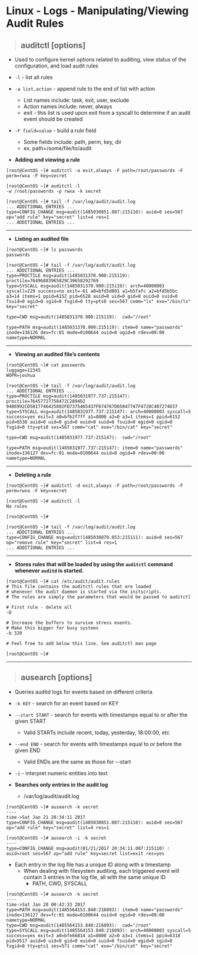 # Linux - Logs - Manipulating/Viewing Audit Rules

> ## **auditctl [options]**

- Used to configure kernel options related to auditing, view status of the configuration, and load audit rules
- `-l` - list all rules
- `-a list,action` - append rule to the end of list with action
    - List names include:  task, exit, user, exclude
    - Action names include:  never, always
    - exit - this list is used upon exit from a syscall to determine if an audit event should be created
- `-F field=value` - build a rule field
    - Some fields include:  path, perm, key, dir
    - ex. path=/some/file/to/audit

- **Adding and viewing a rule**

```
[root@CentOS ~]# auditctl -a exit,always -F path=/root/passwords -F perm=rwxa -F key=secret

[root@CentOS ~]# auditctl -l
-w /root/passwords -p rwxa -k secret
```
```
[root@CentOS ~]# tail -f /var/log/audit/audit.log
... ADDITIONAL ENTRIES ... 
type=CONFIG_CHANGE msg=audit(1485030851.087:215110): auid=0 ses=567 op="add rule" key="secret" list=4 res=1
... ADDITIONAL ENTRIES ... 
```
---
- **Listing an audited file**

```
[root@CentOS ~]# ls passwords 
passwords
```

```
[root@CentOS ~]# tail -f /var/log/audit/audit.log
... ADDITIONAL ENTRIES ... 
type=PROCTILE msg=audit(1485031370.900:215119): proctile=76496883965829C39658292769
type=SYSCALL msg=audit(1485031370.900:215119): arch=40000003 syscall=229 success=no exit=-61 a0=bfd5d801 a1=b5fafc a2=bfd5b5bc a3=14 items=1 ppid=6152 pid=6528 auid=0 uid=0 gid=0 euid=0 suid=0 fsuid=0 egid=0 sgid=0 fsgid=0 tty=pts0 ses=567 comm="ls" exe="/bin/ls" key="secret"

type=CWD msg=audit(1485031370.900:215119):  cwd="/root"

type=PATH msg=audit(1485031370.900:215119): item=0 name="passwords" inode=136126 dev=fc:01 mode=0100644 ouid=0 ogid=0 rdev=00:00 nametype=NORMAL
```

---

- **Viewing an audited file’s contents**

```
[root@CentOS ~]# cat passwords 
luggage=12345
WOPR=joshua
```

```
[root@CentOS ~]# tail -f /var/log/audit/audit.log
... ADDITIONAL ENTRIES ... 
type=PROCTILE msg=audit(1485031977.737:215147): proctile=76457727758472C2894D2 9486992CD5817746425882FD7375465437F674767D65847747F4728C487274D37
type=SYSCALL msg=audit(1485031977.737:215147): arch=40000003 syscall=5 success=yes exit=3 a0=bfb2f7ff a1=8000 a2=0 a3=1 items=1 ppid=6152 pid=6538 auid=0 uid=0 gid=0 euid=0 suid=0 fsuid=0 egid=0 sgid=0 fsgid=0 tty=pts0 ses=567 comm="cat" exe="/bin/cat" key="secret"

type=CWD msg=audit(1485031977.737:215147):  cwd="/root"

type=PATH msg=audit(1485031977.737:215147): item=0 name="passwords" inode=136127 dev=fc:01 mode=0100644 ouid=0 ogid=0 rdev=00:00 nametype=NORMAL
```
---

- **Deleting a rule**

```
[root@CentOS ~]# auditctl -d exit,always -F path=/root/passwords -F perm=rwxa -F key=secret

[root@CentOS ~]# auditctl -l
No rules

[root@CentOS ~]# 
```

```
[root@CentOS ~]# tail -f /var/log/audit/audit.log
... ADDITIONAL ENTRIES ... 
type=CONFIG_CHANGE msg=audit(1485030870.053:215111): auid=0 ses=567 op="remove rule" key="secret" list=4 res=1
... ADDITIONAL ENTRIES ... 
```

---

- **Stores rules that will be loaded by using the `auditctl` command whenever `auditd` is started.**

```
[root@CentOS ~]# cat /etc/audit/audit.rules 
# This file contains the auditctl rules that are loaded
# whenever the audit daemon is started via the initscripts.
# The rules are simply the parameters that would be passed to auditctl 

# First rule - delete all
-D

# Increase the buffers to survive stress events.
# Make this bigger for busy systems
-b 320

# Feel free to add below this line. See auditctl man page

[root@CentOS ~]# 
```
---
> ## **ausearch [options]**
- Queries auditd logs for events based on different criteria
- `-k KEY`  - search for an event based on KEY
- `--start START` - search for events with timestamps equal to or after the given START
    - Valid STARTs include recent, today, yesterday, 18:00:00, etc 
- `--end END` - search for events with timestamps equal to or before the given END
    - Valid ENDs are the same as those for --start 
- `-i` - interpret numeric entities into text

- **Searches only entries in the audit log**
    - /var/log/audit/audit.log

```
[root@CentOS ~]# ausearch -k secret 
----
time->Sat Jan 21 20:34:11 2017
type=CONFIG_CHANGE msg=audit(1485030851.087:215110): auid=0 ses=567 op="add rule" key="secret" list=4 res=1

[root@CentOS ~]# ausearch -i -k secret
----
type=CONFIG_CHANGE msg=audit(01/21/2017 20:34:11.087:215110) : auid=root ses=567 op="add rule" key=secret list=exit res=yes 
```

- Each entry in the log file has a unique ID along with a timestamp
    - When dealing with filesystem auditing, each triggered event will contain 3 entries in the log file, all with the same unique ID
        - PATH, CWD, SYSCALL

```
[root@CentOS ~]# ausearch -k secret
----
time->Sat Jan 28 00:42:33 2017
type=PATH msg=audit(1485564153.840:216093): item=0 name="passwords" inode=136127 dev=fc:01 mode=0100644 ouid=0 ogid=0 rdev=00:00 nametype=NORMAL
type=CWD msg=audit(1485564153.840:216093):  cwd="/root"
type=SYSCALL msg=audit(1485564153.840:216093): arch=40000003 syscall=5 success=yes exit=3 a0=bfe66814 a1=8000 a2=0 a3=1 items=1 ppid=6318 pid=9517 auid=0 uid=0 gid=0 euid=0 suid=0 fsuid=0 egid=0 sgid=0 fsgid=0 tty=pts1 ses=571 comm="cat" exe="/bin/cat" key="secret"
```
